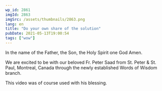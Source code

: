 ```yaml
---
wp_id: 2861
imgId: 2863
imgSrc: /assets/thumbnails/2863.png
lang: en
title: "Do your own share of the solution"
pubDate: 2021-05-13T19:00:54
tags: ["wow"]
---
```


<!-- page: 6 -->

<p>In the name of the Father, the Son, the Holy Spirit one God Amen.</p>
<p>We are excited to be with our beloved Fr. Peter Saad from St. Peter &amp; St. Paul, Montreal, Canada through the newly established Words of Wisdom branch.</p>
<p>This video was of course used with his blessing.</p>
<p>&nbsp;</p>
